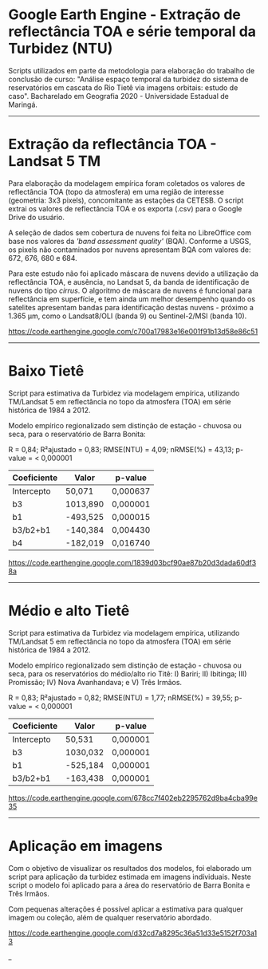 # Google Earth Engine - Extração de reflectância TOA e série temporal da Turbidez (NTU)


Scripts utilizados em parte da metodologia para elaboração do trabalho de conclusão de curso: "Análise espaço temporal da turbidez do sistema de reservatórios em cascata do Rio Tietê via imagens orbitais: estudo de caso". 
Bacharelado em Geografia 2020 - Universidade Estadual de Maringá.

________________________________________________________________________________________________________________________________________

# Extração da reflectância TOA - Landsat 5 TM

Para elaboração da modelagem empírica foram coletados os valores de reflectância TOA (topo da atmosfera) em uma região de interesse (geometria: 3x3 pixels), concomitante as estações da CETESB. O script extrai os valores de reflectância TOA e os exporta (.csv) para o Google Drive do usuário. 

A seleção de dados sem cobertura de nuvens foi feita no LibreOffice com base nos valores da <i>'band assessment quality'</i> (BQA). Conforme a USGS, os pixels não contaminados por nuvens apresentam BQA com valores de: 672, 676, 680 e 684.

Para este estudo não foi aplicado máscara de nuvens devido a utilização da reflectância TOA, e ausência, no Landsat 5, da banda de identificação de nuvens do tipo <i>cirrus</i>. O algoritmo de máscara de nuvens é funcional para reflectância em superfície, e tem ainda um melhor desempenho quando os satelites apresentam bandas para identificação destas nuvens - próximo a 1.365 μm, como o Landsat8/OLI (banda 9) ou Sentinel-2/MSI (banda 10).

https://code.earthengine.google.com/c700a17983e16e001f91b13d58e86c51

________________________________________________________________________________________________________________________________________
                                                            
# Baixo Tietê

                                                            
Script para estimativa da Turbidez via modelagem empírica, utilizando TM/Landsat 5 em reflectância no topo da atmosfera (TOA) 
em série histórica de 1984 a 2012.

Modelo empírico regionalizado sem distinção de estação - chuvosa ou seca, para o reservatório de Barra Bonita:

R = 0,84; R²ajustado = 0,83; RMSE(NTU) = 4,09; nRMSE(%) = 43,13; p-value = < 0,000001


| Coeficiente   | Valor         | p-value      |
| ------------- | ------------- |------------- |
| Intercepto    |   50,071      | 0,000637     |
|b3             | 1013,890      | 0,000001     |
|b1             | -493,525      | 0,000015     |
|b3/b2+b1       | -140,384      | 0,004430     |
|b4             | -182,019      | 0,016740     |


 https://code.earthengine.google.com/1839d03bcf90ae87b20d3dada60df38a

________________________________________________________________________________________________________________________________________
         
# Médio e alto Tietê
                                                            
Script para estimativa da Turbidez via modelagem empírica, utilizando TM/Landsat 5 em reflectância no topo da atmosfera (TOA) 
em série histórica de 1984 a 2012.

Modelo empírico regionalizado sem distinção de estação - chuvosa ou seca, para os reservatórios do médio/alto rio Titê:
I) Bariri; II) Ibitinga; III) Promissão; IV) Nova Avanhandava; e V) Três Irmãos.

R = 0,83; R²ajustado = 0,82; RMSE(NTU) = 1,77; nRMSE(%) = 39,55; p-value = < 0,000001



| Coeficiente   | Valor         | p-value      |
| ------------- | ------------- |------------- |
| Intercepto    |   50,531      | 0,000001     |
|b3             | 1030,032      | 0,000001     |
|b1             | -525,184      | 0,000001     |
|b3/b2+b1       | -163,438      | 0,000001     |


https://code.earthengine.google.com/678cc7f402eb2295762d9ba4cba99e35

________________________________________________________________________________________________________________________________________

# Aplicação em imagens

Com o objetivo de visualizar os resultados dos modelos, foi elaborado um script para aplicação da turbidez estimada em imagens indíviduais. Neste script o modelo foi aplicado para a área do reservatório de Barra Bonita e Três Irmãos. 

Com pequenas alterações é possível aplicar a estimativa para qualquer imagem ou coleção, além de qualquer reservatório abordado.

https://code.earthengine.google.com/d32cd7a8295c36a51d33e5152f703a13

_
